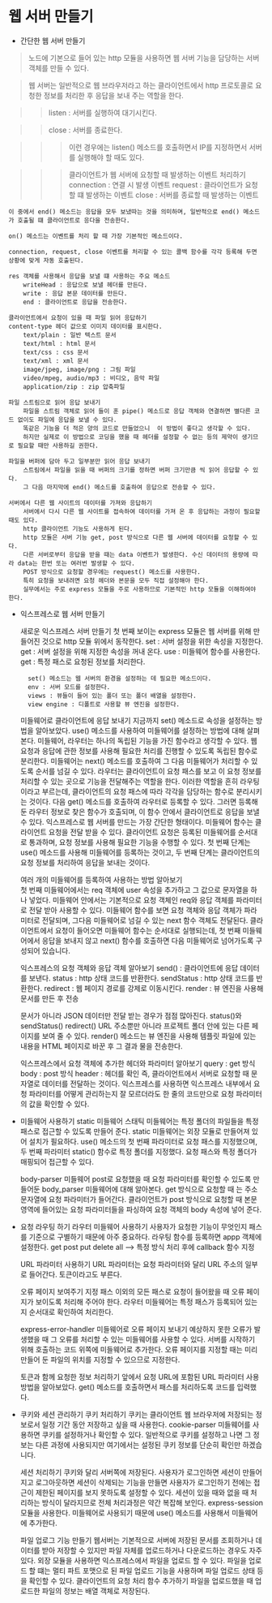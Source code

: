 # 웹 서버 만들기
- 간단한 웹 서버 만들기
>    노드에 기본으로 들어 있는 http 모듈을 사용하면 웹 서버 기능을 담당하는 서버 객체를 만들 수 있다.

>    웹 서버는 일반적으로 웹 브라우저라고 하는 클라이언트에서 http 프로토콜로 요청한 정보를 처리한 후 응답을 보내 주는 역할을 한다.

>> listen : 서버를 실행하여 대기시킨다.

>> close : 서버를 종료한다.

>>> 이런 경우에는 listen() 메소드를 호출하면서 IP를 지정하면서 서버를 실행해야 할 때도 있다.
    
>>>    클라이언트가 웹 서버에 요청할 때 발생하는 이벤트 처리하기
        connection : 연결 시 발생 이벤트
        request : 클라이언트가 요청할 떄 발생하는 이벤트
        close : 서버를 종료할 때 발생하는 이벤트
    
    이 중에서 end() 메소드는 응답을 모두 보냈따는 것을 의미하며, 일반적으로 end() 메소드가 호출될 떄 클라이언트로 응다을 전송한다.

    on() 메소드는 이벤트를 처리 할 때 가장 기본적인 메소드이다.

    connection, request, close 이벤트를 처리할 수 있는 콜백 함수를 각각 등록해 두면 상황에 맞게 자동 호출된다.

    res 객체를 사용해서 응답을 보낼 떄 사용하는 주요 메소드
        writeHead : 응답으로 보낼 헤더를 만든다.
        write : 응답 본문 데이터를 만든다.
        end : 클라이언트로 응답을 전송한다.

    클라이언트에서 요청이 있을 때 파일 읽어 응답하기
    content-type 헤더 값으로 이미지 데이터를 표시한다.
        text/plain : 일반 텍스트 문서
        text/html : html 문서
        text/css : css 문서
        text/xml : xml 문서
        image/jpeg, image/png : 그림 파일 
        video/mpeg, audio/mp3 : 비디오, 음악 파일
        application/zip : zip 압축파일
    
    파일 스트림으로 읽어 응답 보내기
        파일을 스트림 객체로 읽어 들이 훈 pipe() 메소드로 응답 객체와 연결하면 별다른 코드 없이도 파일에 응답을 보낼 수 있다.
        똑같은 기능을 더 적은 양의 코드로 만들었으니  이 방법이 좋다고 생각할 수 있다.
        하지만 실제로 이 방법으로 코딩을 했을 때 헤더를 설정할 수 없는 등의 제약이 생기므로 필요할 때만 사용하길 권한다.

    파일을 버퍼에 담아 두고 일부분만 읽어 응답 보내기
        스트림에서 파일을 읽을 때 버퍼의 크기를 정하면 버퍼 크기만큼 씩 읽어 응답할 수 있다.
        그 다음 마지막에 end() 메소드를 호출하여 응답으로 전송할 수 있다.

    서버에서 다른 웹 사이트의 데이터를 가져와 응답하기
        서버에서 다시 다른 웹 사이트를 접속하여 데이터를 가져 온 후 응답하는 과정이 필요할 때도 있다.
        http 클라이언트 기능도 사용하게 된다.
        http 모듈은 서버 기능 get, post 방식으로 다른 웹 서버에 데이터를 요청할 수 있다.
        다른 서버로부터 응답을 받을 때는 data 이벤트가 발생한다. 수신 데이터의 용량에 따라 data는 한번 또는 여러번 발생할 수 있다.
        POST 방식으로 요청할 경우에는 request() 메소드를 사용한다.
        특히 요청을 보내려면 요청 헤더와 본문을 모두 직접 설정해야 한다.
        실무에서는 주로 express 모듈을 주로 사용하므로 기본적인 http 모듈을 이해하여야 한다.

- 익스프레스로 웹 서버 만들기

    새로운 익스프레스 서버 만들기
        첫 번째 보이는 express 모듈은 웹 서버를 위해 만들어진 것으로 http 모듈 위에서 동작한다.
        set : 서버 설정을 위한 속성을 지정한다.
        get : 서버 설정을 위해 지정한 속성을 꺼내 온다.
        use : 미들웨어 함수를 사용한다.
        get : 특정 패스로 요청된 정보를 처리한다.        

        set() 메소드는 웹 서버의 환경을 설정하는 데 필요한 메소드이다.
        env : 서버 모드를 설정한다.
        views : 뷰들이 들어 있는 폴더 또는 폴더 배열을 설정한다.
        view engine : 디폴트로 사용할 뷰 엔진을 설정한다.

    미들웨어로 클라이언트에 응답 보내기
        지금까지 set() 메소드로 속성을 설정하는 방법을 알아보았다.
        use() 메소드를 사용하여 미들웨어를 설정하는 방법에 대해 살펴본다.
        미들웨어, 라우터는 하나의 독립된 기능을 가진 함수라고 생각할 수 있다.
        웹 요청과 응답에 관한 정보를 사용해 필요한 처리를 진행할 수 있도록 독립된 함수로 분리한다.
        미들웨어는 next() 메소드를 호출하여 그 다음 미들웨어가 처리할 수 있도록 순서를 넘길 수 있다.
        라우터는 클라이언트이 요청 패스를 보고 이 요청 정보를 처리할 수 있는 곳으로 기능을 전달해주는 역할을 한다.
        이러한 역할을 흔히 라우팅이라고 부르는데, 클라이언트의 요청 패스에 따라 각각을 담당하는 함수로 분리시키는 것이다.
        다음 get() 메소드를 호출하여 라우터로 등록할 수 있다. 
        그러면 등록해 둔 라우터 정보로 찾은 함수가 호출되며, 이 함수 안에서 클라이언트로 응답을 보낼 수 있다.
        익스프레스로 웹 서버를 만드는 가장 간단한 형태이다.
        미들웨어 함수는 클라이언트 요청을 전달 받을 수 있다.
        클라이언트 요청은 등록된 미들웨어를 순서대로 통과하며, 요청 정보를 사용해 필요한 기능을 수행할 수 있다.
        첫 번째 단계는 use() 메소드를 사용해 미들웨어를 등록하는 것이고, 두 번째 단계는 클라이언트의 요청 정보를 처리하여 응답을 보내는 것이다.

    여러 개의 미들웨어를 등록하여 사용하는 방법 알아보기    
        첫 번째 미들웨어에서는 req 객체에 user 속성을 추가하고 그 값으로 문자열을 하나 넣었다.
        미들웨어 안에서는 기본적으로 요청 객체인 req와 응답 객체를 파라미터로 전달 받아 사용할 수 있다.
        미들웨어 함수를 보면 요청 객체와 응답 객체가 파라미터로 전달되며, 그다음 미들웨어로 넘길 수 있는 next 함수 객체도 전달된다.
        클라이언트에서 요청이 들어오면 미들웨어 함수는 순서대로 실행되는데, 첫 번째 미들웨어에서 응답을 보내지 않고 next() 함수를 호출하면 다음 미들웨어로 넘어가도록 구성되어 있습니다.
    
    익스프레스의 요청 객체와 응답 객체 알아보기
        send() : 클라이언트에 응답 데이터를 보낸다.
        status : http 상태 코드를 반환한다.
        sendStatus : http 상태 코드를 반환한다.
        redirect : 웹 페이지 경로를 강제로 이동시킨다.
        render : 뷰 엔진을 사용해 문서를 만든 후 전송
    
    문서가 아니라 JSON 데이터만 전달 받는 경우가 점점 많아진다.
        status()와 sendStatus()
        redirect()
        URL 주소뿐만 아니라 프로젝트 폴더 안에 있는 다른 페이지를 보여 줄 수 있다.
        render() 메소드는 뷰 엔진을 사용해 템플릿 파일에 있는 내용을 HTML 페이지로 바꾼 후 그 결과 물을 전송한다.
    
    익스프레스에서 요청 객체에 추가한 헤더와 파라미터 알아보기
        query : get 방식
        body : post 방식
        header : 헤더를 확인
        즉, 클라이언트에서 서버로 요청할 때 문자열로 데이터를 전달하는 것이다.
        익스프레스를 사용하면 익스프레스 내부에서 요청 파라미터를 어떻게 관리하는지 잘 모르더라도 한 줄의 코드만으로 요청 파라미터의 값을 확인할 수 있다.

- 미들웨어 사용하기
    static 미들웨어 
        스태틱 미들웨어는 특정 폴더의 파일들을 특정 패스로 접근할 수 있도록 만들어 준다.
        static 미들웨어는 외장 모듈로 만들어져 있어 설치가 필요하다.
        use() 메소드의 첫 번째 파라미터로 요청 패스를 지정했으며, 두 번째 파라미터 static() 함수로 특정 폴더를 지정했다.
        요청 패스와 특정 폴더가 매핑되어 접근할 수 있다.
    
    body-parser 미들웨어
        post로 요청했을 때 요청 파라미터를 확인할 수 있도록 만들어둔 body_parser 미들웨어에 대해 알아본다. 
        get 방식으로 요청할 때 는 주소 문자열에 요청 파라미터가 들어간다.
        클라이언트가 post 방식으로 요청할 때 본문 영역에 들어있는 요청 파라미터들을 파싱하여 요청 객체의 body 속성에 넣어 준다.

- 요청 라우팅 하기
    라우터 미들웨어 사용하기
        사용자가 요청한 기능이 무엇인지 패스를 기준으로 구별하기 때문에 아주 중요하다.
        라우팅 함수를 등록하면 appp 객체에 설정한다.
        get
        post
        put
        delete
        all
            --> 특정 방식 처리 후에 callback 함수 지정

    URL 파라미터 사용하기
        URL 파라미터는 요청 파라미터와 달리 URL 주소의 일부로 들어간다.
        토큰이라고도 부른다.
    
    오류 페이지 보여주기
        지정 패스 이외의 모든 패스로 요청이 들어왔을 때 오류 페이지가 보이도록 처리해 주어야 한다.
        라우터 미들웨어는 특정 패스가 등록되어 있는지 순서대로 확인하여 처리한다.
    
    express-error-handler 미들웨어로 오류 페이지 보내기
        예상하지 못한 오류가 발생했을 때 그 오류를 처리할 수 있는 미들웨어를 사용할 수 있다.
        서버를 시작하기 위해 호출하는 코드 위쪽에 미들웨어로 추가한다.
        오류 페이지를 지정할 때는 미리 만들어 둔 파일의 위치를 지정할 수 있으므로 지정한다.
    
    토큰과 함께 요청한 정보 처리하기
        앞에서 요청 URL에 포함된 URL 파라미터 사용 방법을 알아보았다.
        get() 메소드를 호출하면서 패스를 처리하도록 코드를 입력했다.
    
- 쿠키와 세션 관리하기
    쿠키 처리하기
        쿠키는 클라이언트 웹 브라우저에 저장되는 정보로서 일정 기간 동안 저장하고 싶을 때 사용한다.
        cookie-parser 미들웨어를 사용하면 쿠키를 설정하거나 확인할 수 있다.
        일반적으로 쿠키를 설정하고 나면 그 정보는 다른 과정에 사용되지만 여기에서는 설정된 쿠키 정보를 단순히 확인만 하겠습니다.
    
    세션 처리하기
        쿠키와 달리 서버쪽에 저장된다.
        사용자가 로그인하면 세션이 만들어지고 로그아웃하면 세션이 삭제되는 기능을 만들면 사용자가 로그인하기 전에는 접근이 제한된 페이지를 보지 못하도록 설정할 수 있다.
        세션이 있을 때와 없을 때 처리하는 방식이 달라지므로 전체 처리과정은 약간 복잡해 보인다.
        express-session 모듈을 사용한다.
        미들웨어로 사용되기 때문에 use() 메소드를 사용해서 미들웨어에 추가한다.

    파일 업로그 기능 만들기
        웹서버는 기본적으로 서버에 저장된 문서를 조회하거나 데이터를 받아 저장할 수 있지만 파일 자체를 업로드하거나 다운로드하는 경우도 자주 있다.
        외장 모듈을 사용하면 익스프레스에서 파일을 업로드 할 수 있다.
        파일을 업로드 할 떄는 멀티 파트 포맷으로 된 파일 업로드 기능을 사용하며 파일 업로드 상태 등을 확인할 수 있다.
        클라이언트의 요청 처리 함수 추가하기
        파일을 업로드했을 때 업로드한 파일의 정보는 배열 객체로 저장된다.        

